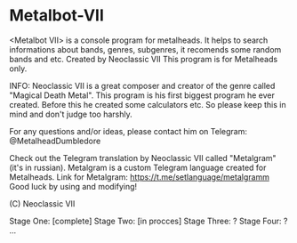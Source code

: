 # Metalbot-VII
&lt;Metalbot VII> is a console program for metalheads. It helps to search informations about bands, genres, subgenres, it recomends some random bands and etc.
Created by Neoclassic VII
This program is for Metalheads only.


INFO: Neoclassic VII is a great composer and creator of the genre called "Magical Death Metal". This program is his first biggest program he ever created. Before this he created some calculators etc. So please keep this in mind  and don't judgе too harshly. 

For any questions and/or ideas, please contact him оn Telegram: @MetalheadDumbledore

Check out the Telegram translation by Neoclassic VII called "Metalgram" (it's in russian). Metalgram is a custom Telegram language created for Metalheads.
Link for Metalgram: https://t.me/setlanguage/metalgramm
Good luck by using and modifying!

(C) Neoclassic VII

Stage One: [complete]
Stage Two: [in procces]
Stage Three: ?
Stage Four: ?
...
